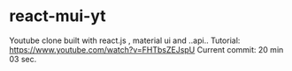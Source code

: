 # react-mui-yt
Youtube clone built with react.js , material ui and ..api..
Tutorial: https://www.youtube.com/watch?v=FHTbsZEJspU
Current commit: 20 min 03 sec.